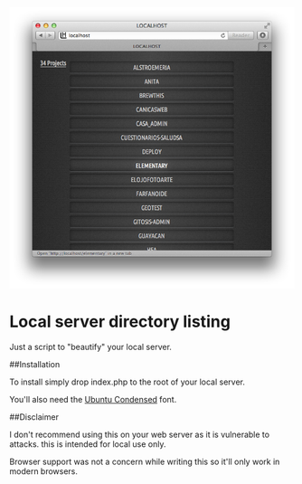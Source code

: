 ![localhost](localhost.png)

# Local server directory listing

Just a script to "beautify" your local server.

##Installation

To install simply drop index.php to the root of your local server.

You'll also need the [Ubuntu Condensed](http://font.ubuntu.com/) font.

##Disclaimer

I don't recommend using this on your web server as it is vulnerable to attacks.
this is intended for local use only.

Browser support was not a concern while writing this so it'll only work in
modern browsers.
